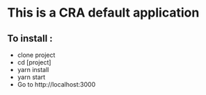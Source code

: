 # This is a CRA default application

## To install :

- clone project
- cd [project]
- yarn install
- yarn start
- Go to http://localhost:3000
